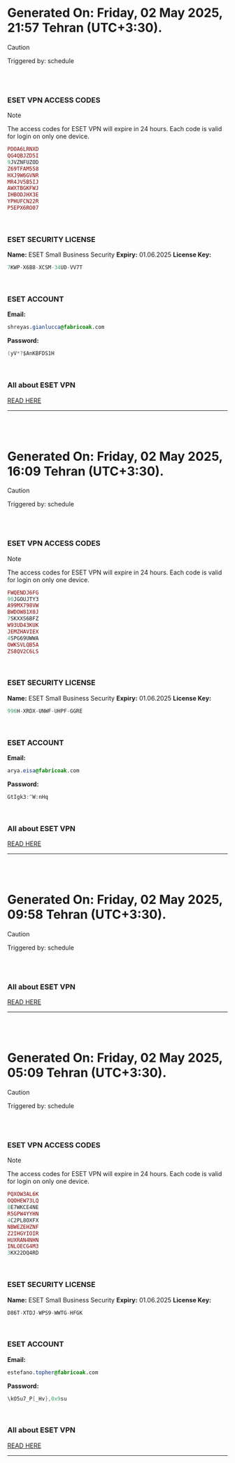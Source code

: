 # Generated On: Friday, 02 May 2025, 21:57 Tehran (UTC+3:30).

> [!CAUTION]
> Triggered by: schedule

<br><br>

### ESET VPN ACCESS CODES

> [!NOTE]
> The access codes for ESET VPN will expire in 24 hours.
> Each code is valid for login on only one device.

```ruby
PDOA6LRNXD
QG4QBJZD5I
9JVZNFUZOD
Z69TFAM558
HXJ9W6GVNR
MR4JV5B5IJ
AWXTBGKFWJ
IHBODJHX3E
YPHUFCN22R
P5EPX6RO07
```

<br>

### ESET SECURITY LICENSE

**Name:** ESET Small Business Security
**Expiry:** 01.06.2025
**License Key:**

```POV-Ray SDL
7KWP-X6B8-XCSM-34UD-VV7T
```

<br>

### ESET ACCOUNT

**Email:**

```CSS
shreyas.gianlucca@fabricoak.com
```

**Password:**

```POV-Ray SDL
(yV*?$AnKBFDS1H
```

<br>

### All about ESET VPN

[READ HERE](https://t.me/F_NiREvil/2113)

---

<br><br>

# Generated On: Friday, 02 May 2025, 16:09 Tehran (UTC+3:30).

> [!CAUTION]
> Triggered by: schedule

<br><br>

### ESET VPN ACCESS CODES

> [!NOTE]
> The access codes for ESET VPN will expire in 24 hours.
> Each code is valid for login on only one device.

```ruby
FWQENDJ6FG
90JGOUJTY3
A99MX798VW
BWDOW81X0J
7SKXXS6BFZ
W93UD43KUK
JEMZHAVIEX
4SPG69UWWA
OWKSVLQB5A
ZS8QV2C6LS
```

<br>

### ESET SECURITY LICENSE

**Name:** ESET Small Business Security
**Expiry:** 01.06.2025
**License Key:**

```POV-Ray SDL
996H-XRDX-UNWF-UHPF-GGRE
```

<br>

### ESET ACCOUNT

**Email:**

```CSS
arya.eisa@fabricoak.com
```

**Password:**

```POV-Ray SDL
GtIgk3:^W:nHq
```

<br>

### All about ESET VPN

[READ HERE](https://t.me/F_NiREvil/2113)

---

<br><br>

# Generated On: Friday, 02 May 2025, 09:58 Tehran (UTC+3:30).

> [!CAUTION]
> Triggered by: schedule

<br><br>

### All about ESET VPN

[READ HERE](https://t.me/F_NiREvil/2113)

---

<br><br>

# Generated On: Friday, 02 May 2025, 05:09 Tehran (UTC+3:30).

> [!CAUTION]
> Triggered by: schedule

<br><br>

### ESET VPN ACCESS CODES

> [!NOTE]
> The access codes for ESET VPN will expire in 24 hours.
> Each code is valid for login on only one device.

```ruby
PQXOW3AL6K
OQOHEW73LQ
8E7WKCE4NE
R5GPW4YYHN
4C2PL8OXFX
NBWEZEHZNF
Z2IHGYIOIR
HUXRAN4NHN
INLOECG4M3
3KX22DQ4RD
```

<br>

### ESET SECURITY LICENSE

**Name:** ESET Small Business Security
**Expiry:** 01.06.2025
**License Key:**

```POV-Ray SDL
D86T-XTDJ-WPS9-WWTG-HFGK
```

<br>

### ESET ACCOUNT

**Email:**

```CSS
estefano.topher@fabricoak.com
```

**Password:**

```POV-Ray SDL
\kO5u7_P[_Hv},0x9su
```

<br>

### All about ESET VPN

[READ HERE](https://t.me/F_NiREvil/2113)

---

<br><br>
